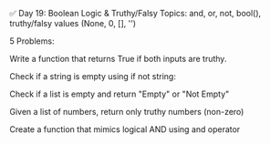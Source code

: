 ✅ Day 19: Boolean Logic & Truthy/Falsy
Topics: and, or, not, bool(), truthy/falsy values (None, 0, [], '')

5 Problems:

Write a function that returns True if both inputs are truthy.

Check if a string is empty using if not string:

Check if a list is empty and return "Empty" or "Not Empty"

Given a list of numbers, return only truthy numbers (non-zero)

Create a function that mimics logical AND using and operator
